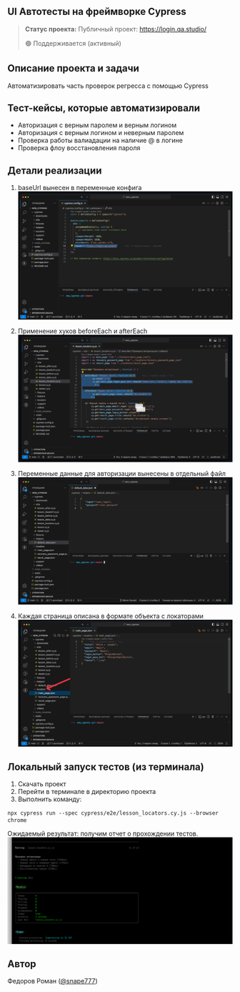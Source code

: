 <h2>UI Автотесты на фреймворке Cypress</h2>

> **Статус проекта:**
> Публичный проект: https://login.qa.studio/
> 
> 🟢 Поддерживается (активный) 

## Описание проекта и задачи
Автоматизировать часть проверок регресса с помощью Cypress

## Тест-кейсы, которые автоматизировали
* Авторизация с верным паролем и верным логином
* Авторизация c верным логином и неверным паролем
* Проверка работы валиадации на наличие @ в логине
* Проверка флоу восстановления пароля

## Детали реализации

1. baseUrl вынесен в переменные конфига
![image](https://raw.githubusercontent.com/FedorovRomanQA/cypress_autotests/main/1.png)

2. Применение хуков beforeEach и afterEach
![image](https://raw.githubusercontent.com/FedorovRomanQA/cypress_autotests/main/2.png)

3. Переменные данные для авторизации вынесены в отдельный файл
![image](https://raw.githubusercontent.com/FedorovRomanQA/cypress_autotests/main/3.png)

4. Каждая страница описана в формате объекта с локаторами
![image](https://raw.githubusercontent.com/FedorovRomanQA/cypress_autotests/main/4.png)

## Локальный запуск тестов (из терминала)
1. Скачать проект
2. Перейти в терминале в директорию проекта
2. Выполнить команду:
```
npx cypress run --spec cypress/e2e/lesson_locators.cy.js --browser chrome
```
Ожидаемый результат: получим отчет о прохождении тестов.
![image](https://raw.githubusercontent.com/FedorovRomanQA/cypress_autotests/main/5.png)




## Автор

Федоров Роман ([@snape777](https://t.me/snape777))
